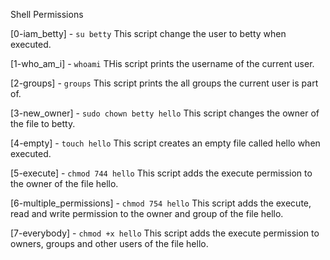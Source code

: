 Shell Permissions

[0-iam_betty] - ```su betty``` This script change the user to betty when executed.

[1-who_am_i] - ```whoami``` THis script prints the username of the current user.

[2-groups] - ```groups``` This script prints the all groups the current user is  part of.

[3-new_owner] - ```sudo chown betty hello``` This script changes the owner of the file to betty.

[4-empty] - ```touch hello``` This script creates an empty file called hello when executed.

[5-execute] - ```chmod 744 hello``` This script adds the execute permission to the owner of the file hello.

[6-multiple_permissions] - ```chmod 754 hello``` This script adds the execute, read and write permission to the owner and group of the file hello.

[7-everybody] - ```chmod +x hello``` This script adds the execute permission to owners, groups and other users of the file hello.
